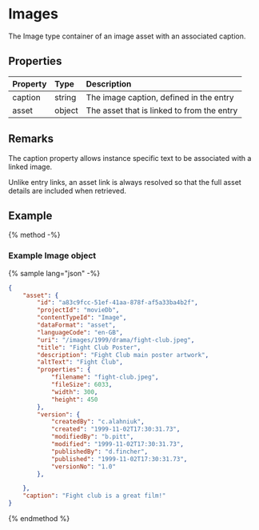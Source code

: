 # Images

The Image type container of an image asset with an associated caption.

## Properties

| Property | Type | Description |
| :------- | :--- | :---------- |
| caption | string | The image caption, defined in the entry |
| asset | object | The asset that is linked to from the entry |

## Remarks

The caption property allows instance specific text to be associated with a linked image.

Unlike entry links, an asset link is always resolved so that the full asset details are included when retrieved.

## Example

{% method -%}

### Example Image object

{% sample lang="json" -%}

```json
{
    "asset": {
        "id": "a83c9fcc-51ef-41aa-878f-af5a33ba4b2f",
        "projectId": "movieDb",
        "contentTypeId": "Image",
        "dataFormat": "asset",
        "languageCode": "en-GB",
        "uri": "/images/1999/drama/fight-club.jpeg",
        "title": "Fight Club Poster",
        "description": "Fight Club main poster artwork",
        "altText": "Fight Club",
        "properties": {
            "filename": "fight-club.jpeg",
            "fileSize": 6033,
            "width": 300,
            "height": 450
        },
        "version": {
            "createdBy": "c.alahniuk",
            "created": "1999-11-02T17:30:31.73",
            "modifiedBy": "b.pitt",
            "modified": "1999-11-02T17:30:31.73",
            "publishedBy": "d.fincher",
            "published": "1999-11-02T17:30:31.73",
            "versionNo": "1.0"
        },

    },
    "caption": "Fight club is a great film!"
}
```
{% endmethod %}
